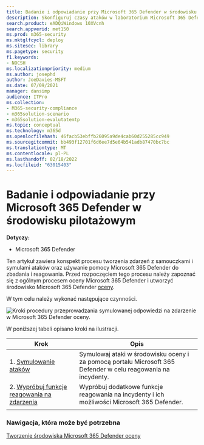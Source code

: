 ```yaml
---
title: Badanie i odpowiadanie przy Microsoft 365 Defender w środowisku pilotażowym
description: Skonfiguruj czasy ataków w laboratorium Microsoft 365 Defender testowym lub środowisku pilotażowym, aby wypróbować rozwiązanie zabezpieczeń zaprojektowane w celu nauczenie użytkowników ochrony urządzeń, tożsamości, danych i aplikacji.
search.product: eADQiWindows 10XVcnh
search.appverid: met150
ms.prod: m365-security
ms.mktglfcycl: deploy
ms.sitesec: library
ms.pagetype: security
f1.keywords:
- NOCSH
ms.localizationpriority: medium
ms.author: josephd
author: JoeDavies-MSFT
ms.date: 07/09/2021
manager: dansimp
audience: ITPro
ms.collection:
- M365-security-compliance
- m365solution-scenario
- m365solution-evalutatemtp
ms.topic: conceptual
ms.technology: m365d
ms.openlocfilehash: 46facb53ebffb26095a9de4cab60d255285cc949
ms.sourcegitcommit: bb493f12701f6d6ee7d5e64b541adb87470bc7bc
ms.translationtype: MT
ms.contentlocale: pl-PL
ms.lasthandoff: 02/18/2022
ms.locfileid: "63015403"
---
```

# <a name="investigate-and-respond-using-microsoft-365-defender-in-a-pilot-environment"></a>Badanie i odpowiadanie przy Microsoft 365 Defender w środowisku pilotażowym

**Dotyczy:**
- Microsoft 365 Defender

Ten artykuł zawiera konspekt procesu tworzenia zdarzeń z samouczkami i symulami ataków oraz używanie pomocy Microsoft 365 Defender do zbadania i reagowania. Przed rozpoczęciem tego procesu należy zapoznać się z ogólnym procesem oceny Microsoft 365 Defender i utworzyć środowisko [](eval-overview.md) Microsoft 365 Defender [oceny](eval-create-eval-environment.md).

W tym celu należy wykonać następujące czynności.

![Kroki procedury przeprowadzania symulowanej odpowiedzi na zdarzenie w Microsoft 365 Defender oceny.](../../media/eval-defender-investigate-respond/eval-defender-eval-investigate-respond-steps.png)

W poniższej tabeli opisano kroki na ilustracji.

|Krok  |Opis  |
|---------|---------|
| 1. [Symulowanie ataków](eval-defender-investigate-respond-simulate-attack.md)     |   Symulowaj ataki w środowisku oceny i za pomocą portalu Microsoft 365 Defender w celu reagowania na incydenty.      |
| 2. [Wypróbuj funkcje reagowania na zdarzenia ](eval-defender-investigate-respond-additional.md)    |    Wypróbuj dodatkowe funkcje reagowania na incydenty i ich możliwości Microsoft 365 Defender.     |
|||

### <a name="navigation-you-may-need"></a>Nawigacja, która może być potrzebna

[Tworzenie środowiska Microsoft 365 Defender oceny](eval-create-eval-environment.md)
